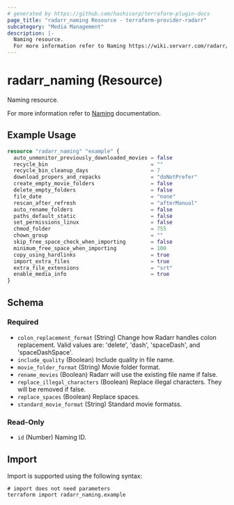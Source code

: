 ```yaml
---
# generated by https://github.com/hashicorp/terraform-plugin-docs
page_title: "radarr_naming Resource - terraform-provider-radarr"
subcategory: "Media Management"
description: |-
  Naming resource.
  For more information refer to Naming https://wiki.servarr.com/radarr/settings#community-naming-suggestions documentation.
---
```


# radarr_naming (Resource)

<!-- subcategory:Media Management -->Naming resource.
For more information refer to [Naming](https://wiki.servarr.com/radarr/settings#community-naming-suggestions) documentation.

## Example Usage

```terraform
resource "radarr_naming" "example" {
  auto_unmonitor_previously_downloaded_movies = false
  recycle_bin                                 = ""
  recycle_bin_cleanup_days                    = 7
  download_propers_and_repacks                = "doNotPrefer"
  create_empty_movie_folders                  = false
  delete_empty_folders                        = false
  file_date                                   = "none"
  rescan_after_refresh                        = "afterManual"
  auto_rename_folders                         = false
  paths_default_static                        = false
  set_permissions_linux                       = false
  chmod_folder                                = 755
  chown_group                                 = ""
  skip_free_space_check_when_importing        = false
  minimum_free_space_when_importing           = 100
  copy_using_hardlinks                        = true
  import_extra_files                          = true
  extra_file_extensions                       = "srt"
  enable_media_info                           = true
}
```

<!-- schema generated by tfplugindocs -->
## Schema

### Required

- `colon_replacement_format` (String) Change how Radarr handles colon replacement. Valid values are: 'delete', 'dash', 'spaceDash', and 'spaceDashSpace'.
- `include_quality` (Boolean) Include quality in file name.
- `movie_folder_format` (String) Movie folder format.
- `rename_movies` (Boolean) Radarr will use the existing file name if false.
- `replace_illegal_characters` (Boolean) Replace illegal characters. They will be removed if false.
- `replace_spaces` (Boolean) Replace spaces.
- `standard_movie_format` (String) Standard movie formatss.

### Read-Only

- `id` (Number) Naming ID.

## Import

Import is supported using the following syntax:

```shell
# import does not need parameters
terraform import radarr_naming.example
```
